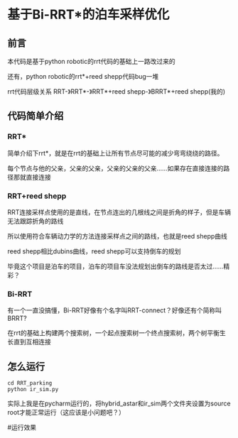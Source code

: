 # 基于Bi-RRT*的泊车采样优化

## 前言
本代码是基于python robotic的rrt代码的基础上一路改过来的

还有，python robotic的rrt*+reed shepp代码bug一堆

rrt代码层级关系 RRT-》RRT*-》RRT*+reed shepp-》BRRT*+reed shepp(我的)

## 代码简单介绍
### RRT*
简单介绍下rrt*，就是在rrt的基础上让所有节点尽可能的减少弯弯绕绕的路径。

每个节点与他的父亲，父亲的父亲，父亲的父亲的父亲……如果存在直接连接的路径那就直接连接

### RRT+reed shepp
RRT连接采样点使用的是直线，在节点连出的几根线之间是折角的样子，但是车辆无法跟踪折角的路线

所以使用符合车辆动力学的方法连接采样点之间的路线，也就是reed shepp曲线

reed shepp相比dubins曲线，reed shepp可以支持倒车的规划

毕竟这个项目是泊车的项目，泊车的项目车没法规划出倒车的路线是否太过……精彩？

### Bi-RRT
有一个一直没搞懂，Bi-RRT好像有个名字叫RRT-connect？好像还有个简称叫BRRT?

在rrt的基础上构建两个搜索树，一个起点搜索树一个终点搜索树，两个树平衡生长直到互相连接




## 怎么运行
```
cd RRT_parking
python ir_sim.py
```
实际上我是在pycharm运行的，将hybrid_astar和ir_sim两个文件夹设置为source root才能正常运行（这应该是小问题吧？）

#运行效果